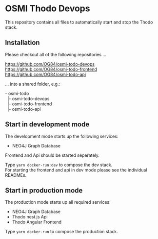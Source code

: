 # OSMI Thodo Devops

This repository contains all files to automatically start and stop the Thodo stack.

## Installation

Please checkout all of the following repositories ...

https://github.com/OG84/osmi-todo-devops  
https://github.com/OG84/osmi-todo-frontend  
https://github.com/OG84/osmi-todo-api  

... into a shared folder, e.g.:

\- osmi-todo  
&nbsp;&nbsp;|- osmi-todo-devops  
&nbsp;&nbsp;|- osmi-todo-frontend  
&nbsp;&nbsp;|- osmi-todo-api  

## Start in development mode

The development mode starts up the following services:

- NEO4J Graph Database

Frontend and Api should be started seperately.

Type `yarn docker-run:dev` to compose the dev stack.  
For starting the frontend and api in dev mode please see the individual READMEs.

## Start in production mode

The production mode starts up all required services:

- NEO4J Graph Database
- Thodo nest.js Api
- Thodo Angular Frontend

Type `yarn docker-run` to compose the production stack.